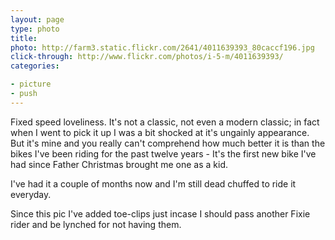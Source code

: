 ```yaml
---
layout: page
type: photo
title: 
photo: http://farm3.static.flickr.com/2641/4011639393_80caccf196.jpg
click-through: http://www.flickr.com/photos/i-5-m/4011639393/
categories: 

- picture
- push
---
```

Fixed speed loveliness. It's not a classic, not even a modern classic; in fact when I went to pick it up I was a bit shocked at it's ungainly appearance. But it's mine and you really can't comprehend how much better it is than the bikes I've been riding for the past twelve years - It's the first new bike I've had since Father Christmas brought me one as a kid. 

I've had it a couple of months now and I'm still dead chuffed to ride it everyday.

Since this pic I've added toe-clips just incase I should pass another Fixie rider and be lynched for not having them.  
